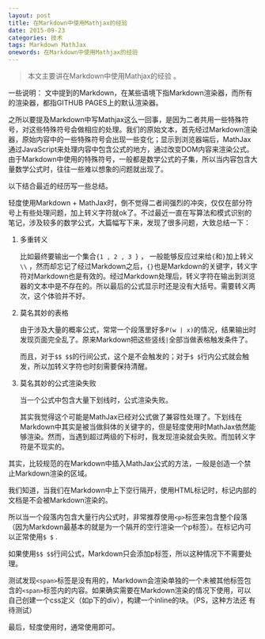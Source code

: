 ```yaml
---
layout: post
title: 在Markdown中使用Mathjax的经验
date: 2015-09-23
categories: 技术
tags: Markdown MathJax
onewords: 在Markdown中使用Mathjax的经验
---
```

> 本文主要讲在Markdown中使用Mathjax的经验 。

一些说明： 文中提到的Markdown，在某些语境下指Markdown渲染器，而所有的渲染器，都指GITHUB PAGES上的默认渲染器。


之所以要提及Markdown中写Mathjax这么一回事，是因为二者共用一些特殊符号，对这些特殊符号会做相应的处理。我们的原始文本，首先经过Markdown渲染器，原始内容中的一些特殊符号会出现一些变化；显示到浏览器端后，MathJax通过JavaScript来处理内容中包含公式的地方，通过改变DOM内容来渲染公式。由于Markdown中使用的特殊符号，一般都是数学公式的子集，所以当内容包含大量数学公式时，往往一些难以想象的问题就出现了。

以下结合最近的经历写一些总结。

轻度使用Markdown + MathJax时，倒不觉得二者间强烈的冲突，仅仅在部分符号上有些处理问题，加上转义字符就ok了。不过最近一直在写算法和模式识别的笔记，涉及较多的数学公式，大篇幅写下来，发现了很多问题，大致总结一下：

1. 多重转义

    比如最终要输出一个集合`{1 , 2 , 3 }` ， 一般能够反应过来给`{`和`}`加上转义`\\` ，然而却忘记了经过Markdown之后，`{}`也是Markdown的关键字，转义字符对Markdown也是有效的。经过Markdown处理后，转义字符在输出到浏览器的文本中是不存在的。所以最后的公式显示时还是没有大括号。需要转义两次，这个体验并不好。

2. 莫名其妙的表格

    由于涉及大量的概率公式，常常一个段落里好多`P(w | x)`的情况，结果输出时发现页面完全乱了。原来Markdown把这些竖线`|`全部当做表格触发条件了。

    而且，对于`$$ $$`的行间公式，这个是不会触发的；对于`$ $`行内公式就会触发，所以加转义字符也时刻需要保持清醒。

3. 莫名其妙的公式渲染失败

    当一个公式中包含大量下划线时，公式渲染失败。

    其实我觉得这个可能是MathJax已经对公式做了兼容性处理了。下划线在Markdown中其实是被当做斜体的关键字的，但是轻度使用时MathJax依然能够渲染。然而，当遇到超过两级的下标时，我发现渲染就会失败。而加转义字符是不现实的。 


其实，比较规范的在Markdown中插入MathJax公式的方法，一般是创造一个禁止Markdown渲染的区域。

我们知道，当我们在Markdown中上下空行隔开，使用HTML标记时，标记内部的文档是不会被Markdown渲染的。

所以当一个段落内包含大量行内公式时，非常推荐使用`<p>`标签来包含整个段落（因为Markdown最基本的就是为一个隔开的空行渲染一个p标签）。在标记内可以正常使用`$ $`
.

如果使用`$$ $$`行间公式，Markdown只会添加p标签，所以这种情况下不需要处理。

测试发现`<span>`标签是没有用的，Markdown会渲染单独的一个未被其他标签包含的`<span>`标签内的内容。如果确实需要在Markdown渲染的情况下使用，可以自己创建一个css定义（如p下的div），构建一个inline的块。（PS，这种方法还 有待测试）

最后，轻度使用时，通常使用即可。
